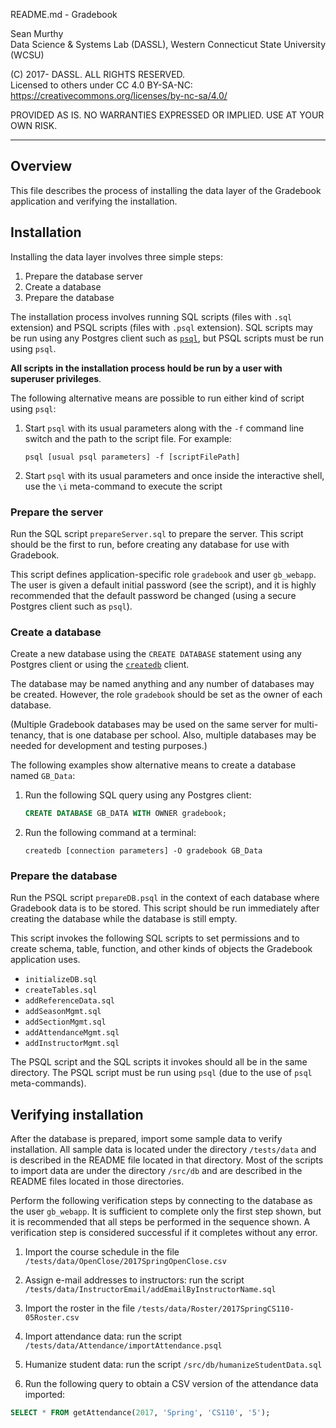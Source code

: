 README.md - Gradebook

Sean Murthy   
Data Science & Systems Lab (DASSL), Western Connecticut State University (WCSU)

(C) 2017- DASSL. ALL RIGHTS RESERVED.   
Licensed to others under CC 4.0 BY-SA-NC:   
https://creativecommons.org/licenses/by-nc-sa/4.0/

PROVIDED AS IS. NO WARRANTIES EXPRESSED OR IMPLIED. USE AT YOUR OWN RISK.

---

## Overview

This file describes the process of installing the data layer of the Gradebook
application and verifying the installation.

## Installation

Installing the data layer involves three simple steps:
1. Prepare the database server
2. Create a database
3. Prepare the database

The installation process involves running SQL scripts (files with `.sql`
extension) and PSQL scripts (files with `.psql` extension). SQL scripts may be
run using any Postgres client such as [`psql`](https://www.postgresql.org/docs/9.6/static/app-psql.html),
but PSQL scripts must be run using `psql`.

__All scripts in the installation process hould be run by a user with superuser
privileges__.

The following alternative means are possible to run either kind of script using
`psql`:

1. Start `psql` with its usual parameters along with the `-f` command line switch
and the path to the script file. For example:

      `psql [usual psql parameters] -f [scriptFilePath]`

2. Start `psql` with its usual parameters and once inside the interactive shell,
use the `\i` meta-command to execute the script

### Prepare the server

Run the SQL script `prepareServer.sql` to prepare the server. This script should
be the first to run, before creating any database for use with Gradebook.

This script defines application-specific role `gradebook` and user `gb_webapp`.
The user is given a default initial password (see the script), and it is highly
recommended that the default password be changed (using a secure Postgres client
such as `psql`).


### Create a database

Create a new database using the `CREATE DATABASE` statement using any Postgres
client or using the [`createdb`](https://www.postgresql.org/docs/9.6/static/app-createdb.html)
client.

The database may be named anything and any number of databases may be created.
However, the role `gradebook` should be set as the owner of each database.

(Multiple Gradebook databases may be used on the same server for multi-tenancy,
that is one database per school. Also, multiple databases may be needed for
development and testing purposes.)

The following examples show alternative means to create a database named
`GB_Data`:

1. Run the following SQL query using any Postgres client:

      ```sql
      CREATE DATABASE GB_DATA WITH OWNER gradebook;
      ```

2. Run the following command at a terminal:

      `createdb [connection parameters] -O gradebook GB_Data`


### Prepare the database

Run the PSQL script `prepareDB.psql` in the context of each database where
Gradebook data is to be stored. This script should be run immediately after
creating the database while the database is still empty.

This script invokes the following SQL scripts to set permissions and to create
schema, table, function, and other kinds of objects the Gradebook application
uses.

- `initializeDB.sql`
- `createTables.sql`
- `addReferenceData.sql`
- `addSeasonMgmt.sql`
- `addSectionMgmt.sql`
- `addAttendanceMgmt.sql`
- `addInstructorMgmt.sql`

The PSQL script and the SQL scripts it invokes should all be in the same
directory. The PSQL script must be run using `psql` (due to the use of `psql`
meta-commands).

## Verifying installation

After the database is prepared, import some sample data to verify installation.
All sample data is located under the directory `/tests/data` and is described
in the README file located in that directory. Most of the scripts to import
data are under the directory `/src/db` and are described in the README files
located in those directories.

Perform the following verification steps by connecting to the database as
the user `gb_webapp`. It is sufficient to complete only the first step shown,
but it is recommended that all steps be performed in the sequence shown. A
verification step is considered successful if it completes without any error.

1. Import the course schedule in the file `/tests/data/OpenClose/2017SpringOpenClose.csv`

2. Assign e-mail addresses to instructors: run the script `/tests/data/InstructorEmail/addEmailByInstructorName.sql`

3. Import the roster in the file `/tests/data/Roster/2017SpringCS110-05Roster.csv`

4. Import attendance data: run the script `/tests/data/Attendance/importAttendance.psql`

5. Humanize student data: run the script `/src/db/humanizeStudentData.sql`

6. Run the following query to obtain a CSV version of the attendance data
imported:

```sql
SELECT * FROM getAttendance(2017, 'Spring', 'CS110', '5');
```

